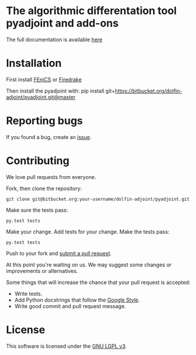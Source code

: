 # The algorithmic differentation tool pyadjoint and add-ons

The full documentation is available [here](http://pyadjoint.readthedocs.io)


# Installation
First install [FEniCS](http://fenicsproject.org) or [Firedrake](http://firedrakeproject.org)

Then install the pyadjoint with:
    pip install git+https://bitbucket.org/dolfin-adjoint/pyadjoint.git@master

# Reporting bugs

If you found a bug, create an [issue].

[issue]: https://bitbucket.org/dolfin-adjoint/pyadjoint/issues/new

# Contributing

We love pull requests from everyone. 

Fork, then clone the repository:

    git clone git@bitbucket.org:your-username/dolfin-adjoint/pyadjoint.git

Make sure the tests pass:

    py.test tests

Make your change. Add tests for your change. Make the tests pass:

    py.test tests

Push to your fork and [submit a pull request][pr].

[pr]: https://bitbucket.org/dolfin-adjoint/pyadjoint/pull-requests/new

At this point you're waiting on us. We may suggest
some changes or improvements or alternatives.

Some things that will increase the chance that your pull request is accepted:

* Write tests.
* Add Python docstrings that follow the [Google Style][style].
* Write good commit and pull request message.

[style]: http://sphinxcontrib-napoleon.readthedocs.io/en/latest/example_google.html

# License
This software is licensed under the [GNU LGPL v3][license].

[license]: https://bitbucket.org/dolfin-adjoint/pyadjoint/raw/master/LICENSE